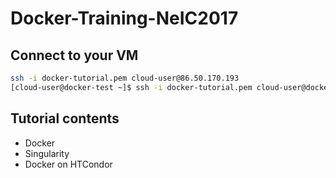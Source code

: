# Docker-Training-NeIC2017

Connect to your VM
--------------------
```bash
ssh -i docker-tutorial.pem cloud-user@86.50.170.193
[cloud-user@docker-test ~]$ ssh -i docker-tutorial.pem cloud-user@docker-tutorial-[1-17]
```
Tutorial contents
------------------
* Docker
* Singularity
* Docker on HTCondor


